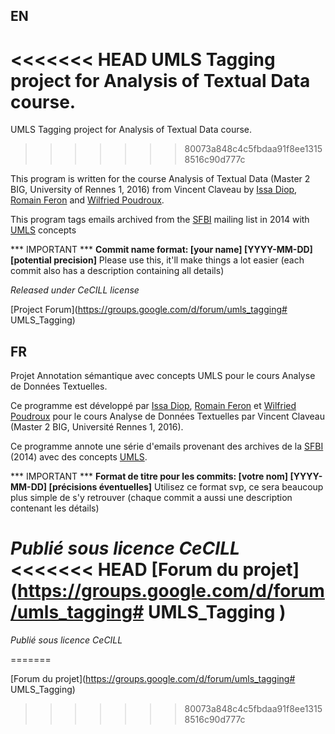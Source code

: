## EN
<<<<<<< HEAD
UMLS Tagging project for Analysis of Textual Data course. 
=======

UMLS Tagging project for Analysis of Textual Data course.
>>>>>>> 80073a848c4c5fbdaa91f8ee13158516c90d777c

This program is written for the course Analysis of Textual Data (Master 2 BIG, University of Rennes 1, 2016) from Vincent Claveau
by [Issa Diop](https://github.com/Issa-ARTbio), [Romain Feron](https://github.com/RomainFeron) and [Wilfried Poudroux](https://github.com/NastroTFG).

This program tags emails archived from the [SFBI](http://www.sfbi.fr/) mailing list in 2014 with [UMLS](https://www.nlm.nih.gov/research/umls/) concepts

*** IMPORTANT ***
**Commit name format: [your name] [YYYY-MM-DD] [potential precision]**
Please use this, it'll make things a lot easier (each commit also has a description containing all details)

*Released under CeCILL license*

[Project Forum](https://groups.google.com/d/forum/umls_tagging# UMLS_Tagging)
## FR
Projet Annotation sémantique avec concepts UMLS pour le cours Analyse de Données Textuelles.

Ce programme est développé par [Issa Diop](https://github.com/Issa-ARTbio), [Romain Feron](https://github.com/RomainFeron) et [Wilfried Poudroux](https://github.com/NastroTFG)
pour le cours Analyse de Données Textuelles par Vincent Claveau (Master 2 BIG, Université Rennes 1, 2016).

Ce programme annote une série d'emails provenant des archives de la [SFBI](http://www.sfbi.fr/) (2014) avec des concepts [UMLS](https://www.nlm.nih.gov/research/umls/).

*** IMPORTANT ***
**Format de titre pour les commits: [votre nom] [YYYY-MM-DD] [précisions éventuelles]**
Utilisez ce format svp, ce sera beaucoup plus simple de s'y retrouver (chaque commit a aussi une description contenant les détails)


*Publié sous licence CeCILL*
<<<<<<< HEAD
[Forum du projet](https://groups.google.com/d/forum/umls_tagging# UMLS_Tagging
)
=======
*Publié sous licence CeCILL*

=======

[Forum du projet](https://groups.google.com/d/forum/umls_tagging# UMLS_Tagging)
>>>>>>> 80073a848c4c5fbdaa91f8ee13158516c90d777c
